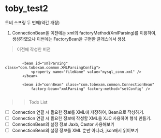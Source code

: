 # toby_test2
토비 스프링 두 번째(약간 개정)

1. ConnectionBean을 이전에는 xml의 factoryMethod(XmlParsing)를 이용하여, 생성하였으나 이번에는 FactoryBean을 구현한 클래스에서 생성.
> 이전에 작성한 버전
<pre>
    <code>
        &lt;bean id="xmlParsing" class="com.tobexam.common.XMLParsingConfig"&gt;
            &lt;property name="fileName" value="mysql_conn.xml" /&gt;
        &lt;/bean&gt;

        &lt;bean id="connBean" class="com.tobexam.common.ConnectionBean"
            factory-bean="xmlParsing" factory-method="setConfig" /&gt;
    </code>
</pre>
>> Todo List
- [ ] Connection 연결 시 필요한 정보를 XML에 저장하여, Bean으로 작성하기.
- [ ] Connection 연결 시 필요한 정보에 작성할 XML을 XJC 사용하여 형식 만들기. 
- [ ] ConnectionBean의 설정 정보 Jaxb, Castor 사용해보기
- [ ] ConnectionBean의 설정 정보를 XML 뿐만 아니라, json에서 읽어보기
